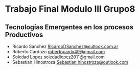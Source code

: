 # Trabajo Final Modulo III Grupo8
## Tecnologías Emergentes en los procesos Productivos
* Ricardo Sanchez <RicardoDSanchez@outlook.com.ar>
* Roberto Cardozo <robertocardo49@gmail.com> 
* Soledad Lopez <soledadlopez2011@gmail.com>
* Sebastian Hinostroza <Sebastian.hinostroza@outlook.com>
